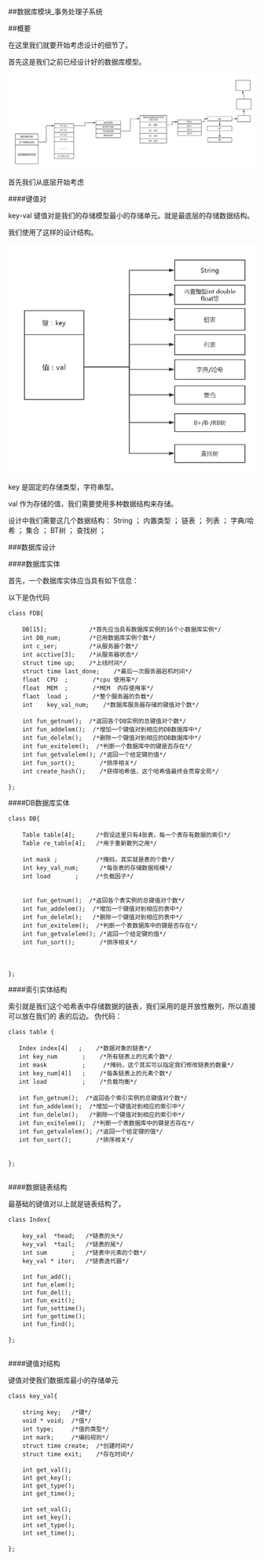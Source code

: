 ##数据库模块_事务处理子系统

##概要

在这里我们就要开始考虑设计的细节了。

首先这是我们之前已经设计好的数据库模型。

![ss](../image/R数据库存储模型.png)

首先我们从底层开始考虑

####键值对

key-val 键值对是我们的存储模型最小的存储单元。就是最底层的存储数据结构。

我们使用了这样的设计结构。

![kk](../image/键值对.png)

key 是固定的存储类型，字符串型。

val 作为存储的值，我们需要使用多种数据结构来存储。

设计中我们需要这几个数据结构：
String ； 内置类型 ； 链表 ； 列表 ； 字典/哈希 ； 集合 ； BT树 ； 查找树 ；

###数据库设计

####数据库实体
 
首先，一个数据库实体应当具有如下信息：

以下是伪代码

```
class FDB{

    DB[15];            /*首先应当具有数据库实例的16个小数据库实例*/
    int DB_num;        /*已用数据库实例个数*/
    int c_ser;         /*从服务器个数*/
    int acctive[3];    /*从服务器状态*/
    struct time up;    /*上线时间*/
    struct time last_done;    /*最后一次服务器宕机时间*/
    float  CPU  ;       /*cpu 使用率*/
    float  MEM  ;       /*MEM  内存使用率*/
    flaot  load ;       /*整个服务器的负载*/
    int    key_val_num;    /*数据库服务器存储的键值对个数*/
    
    int fun_getnum();  /*返回各个DB实例的总键值对个数*/
    int fun_addelem();  /*增加一个键值对到相应的DB数据库中*/
    int fun_delelm();   /*删除一个键值对到相应的DB数据库中*/
    int fun_exitelem();  /*判断一个数据库中的键是否存在*/
    int fun_getvalelem(); /*返回一个给定键的值*/
    int fun_sort();       /*排序相关*/
    int create_hash();    /*获得哈希值，这个哈希值最终会贯穿全局*/

};

```

####DB数据库实体

```
class DB{

    Table table[4];      /*假设这里只有4张表，每一个表存有数据的索引*/
    Table re_table[4];   /*用于重新散列之用*/
    
    int mask ;           /*掩码，其实就是表的个数*/
    int key_val_num;      /*每张表的存储数据规模*/
    int load       ;     /*负载因子*/
    
    
    int fun_getnum();  /*返回各个表实例的总键值对个数*/
    int fun_addelem();  /*增加一个键值对到相应的表中*/
    int fun_delelm();   /*删除一个键值对到相应的表中*/
    int fun_exitelem();  /*判断一个表数据库中的键是否存在*/
    int fun_getvalelem(); /*返回一个给定键的值*/
    int fun_sort();       /*排序相关*/
   
    

};

```

####索引实体结构

索引就是我们这个哈希表中存储数据的链表，我们采用的是开放性散列，所以直接可以放在我们的
表的后边。
伪代码：

```
class table {

   Index index[4]   ;    /*数据对象的链表*/
   int key_num       ;    /*所有链表上的元素个数*/
   int mask          ;     /*掩码，这个其实可以指定我们修改链表的数量*/
   int key_num[4]]   ;    /*每条链表上的元素个数*/
   int load          ;    /*负载均衡*/
   
   int fun_getnum();  /*返回各个索引实例的总键值对个数*/
   int fun_addelem();  /*增加一个键值对到相应的索引中*/
   int fun_delelm();   /*删除一个键值对到相应的索引中*/
   int fun_exitelem();  /*判断一个表数据库中的键是否存在*/
   int fun_getvalelem(); /*返回一个给定键的值*/
   int fun_sort();       /*排序相关*/


};


```

####数据链表结构

最基础的键值对以上就是链表结构了。

```
class Index{

    key_val  *head;   /*链表的头*/
    key_val  *tail;   /*链表的尾*/
    int sum       ;   /*链表中元素的个数*/
    key_val * itor;   /*链表迭代器*/
    
    int fun_add();
    int fun_elem();
    int fun_del();
    int fun_exit();
    int fun_settime();
    int fun_gettime();
    int fun_find();
    
};


```



####键值对结构

键值对使我们数据库最小的存储单元

```
class key_val{

    string key;   /*键*/
    void * void;  /*值*/
    int type;     /*值的类型*/
    int mark;     /*编码规则*/
    struct time create;  /*创建时间*/
    struct time exit;    /*存在时间*/
    
    int get_val();
    int get_key();
    int get_type();
    int get_time();
    
    int set_val();
    int set_key();
    int set_type();
    int set_time();
    
};

```







